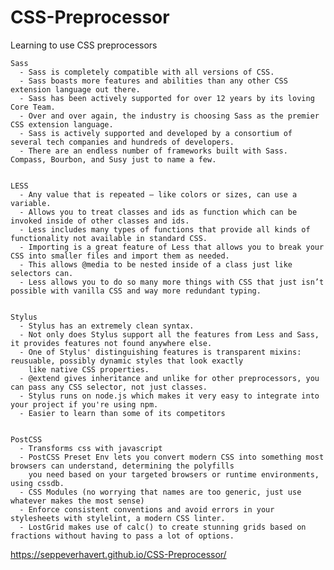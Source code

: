 # CSS-Preprocessor
Learning to use CSS preprocessors


    Sass
      - Sass is completely compatible with all versions of CSS. 
      - Sass boasts more features and abilities than any other CSS extension language out there.
      - Sass has been actively supported for over 12 years by its loving Core Team. 
      - Over and over again, the industry is choosing Sass as the premier CSS extension language.
      - Sass is actively supported and developed by a consortium of several tech companies and hundreds of developers.
      - There are an endless number of frameworks built with Sass. Compass, Bourbon, and Susy just to name a few.
    
    
    LESS
      - Any value that is repeated – like colors or sizes, can use a variable.
      - Allows you to treat classes and ids as function which can be invoked inside of other classes and ids.
      - Less includes many types of functions that provide all kinds of functionality not available in standard CSS. 
      - Importing is a great feature of Less that allows you to break your CSS into smaller files and import them as needed. 
      - This allows @media to be nested inside of a class just like selectors can.
      - Less allows you to do so many more things with CSS that just isn’t possible with vanilla CSS and way more redundant typing.
    
    
    Stylus
      - Stylus has an extremely clean syntax.
      - Not only does Stylus support all the features from Less and Sass, it provides features not found anywhere else.
      - One of Stylus' distinguishing features is transparent mixins: reusuable, possibly dynamic styles that look exactly 
        like native CSS properties. 
      - @extend gives inheritance and unlike for other preprocessors, you can pass any CSS selector, not just classes.
      - Stylus runs on node.js which makes it very easy to integrate into your project if you're using npm.
      - Easier to learn than some of its competitors
    
    
    PostCSS
      - Transforms css with javascript
      - PostCSS Preset Env lets you convert modern CSS into something most browsers can understand, determining the polyfills 
        you need based on your targeted browsers or runtime environments, using cssdb.
      - CSS Modules (no worrying that names are too generic, just use whatever makes the most sense)
      - Enforce consistent conventions and avoid errors in your stylesheets with stylelint, a modern CSS linter.
      - LostGrid makes use of calc() to create stunning grids based on fractions without having to pass a lot of options.
      
  https://seppeverhavert.github.io/CSS-Preprocessor/
